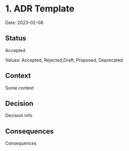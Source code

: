 # 1. ADR Template

Date: 2023-02-08

## Status

Accepted

Values: Accepted, Rejected,Draft, Proposed, Deprecated.

## Context

Some context

## Decision

Decision info


## Consequences

Consequences